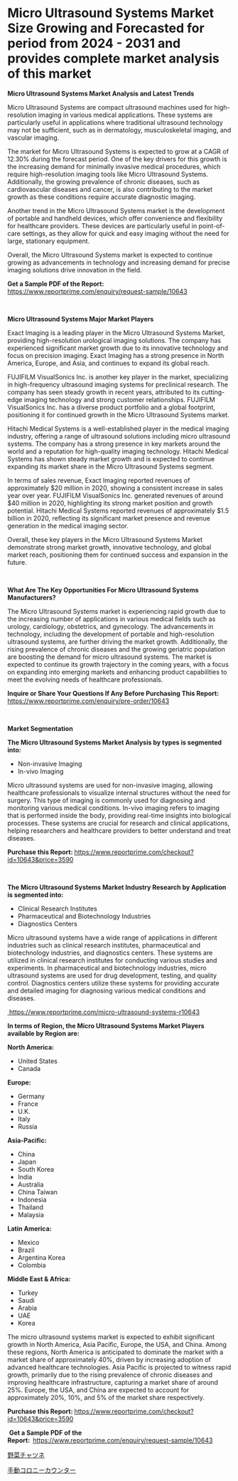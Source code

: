 <p><h1>Micro Ultrasound Systems Market Size Growing and Forecasted for period from 2024 - 2031 and provides complete market analysis of this market</h1></p><p><strong>Micro Ultrasound Systems Market Analysis and Latest Trends</strong></p>
<p><p>Micro Ultrasound Systems are compact ultrasound machines used for high-resolution imaging in various medical applications. These systems are particularly useful in applications where traditional ultrasound technology may not be sufficient, such as in dermatology, musculoskeletal imaging, and vascular imaging.</p><p>The market for Micro Ultrasound Systems is expected to grow at a CAGR of 12.30% during the forecast period. One of the key drivers for this growth is the increasing demand for minimally invasive medical procedures, which require high-resolution imaging tools like Micro Ultrasound Systems. Additionally, the growing prevalence of chronic diseases, such as cardiovascular diseases and cancer, is also contributing to the market growth as these conditions require accurate diagnostic imaging.</p><p>Another trend in the Micro Ultrasound Systems market is the development of portable and handheld devices, which offer convenience and flexibility for healthcare providers. These devices are particularly useful in point-of-care settings, as they allow for quick and easy imaging without the need for large, stationary equipment.</p><p>Overall, the Micro Ultrasound Systems market is expected to continue growing as advancements in technology and increasing demand for precise imaging solutions drive innovation in the field.</p></p>
<p><strong>Get a Sample PDF of the Report:&nbsp;</strong> <a href="https://www.reportprime.com/enquiry/request-sample/10643">https://www.reportprime.com/enquiry/request-sample/10643</a></p>
<p>&nbsp;</p>
<p><strong>Micro Ultrasound Systems Major Market Players</strong></p>
<p><p>Exact Imaging is a leading player in the Micro Ultrasound Systems Market, providing high-resolution urological imaging solutions. The company has experienced significant market growth due to its innovative technology and focus on precision imaging. Exact Imaging has a strong presence in North America, Europe, and Asia, and continues to expand its global reach.</p><p>FUJIFILM VisualSonics Inc. is another key player in the market, specializing in high-frequency ultrasound imaging systems for preclinical research. The company has seen steady growth in recent years, attributed to its cutting-edge imaging technology and strong customer relationships. FUJIFILM VisualSonics Inc. has a diverse product portfolio and a global footprint, positioning it for continued growth in the Micro Ultrasound Systems market.</p><p>Hitachi Medical Systems is a well-established player in the medical imaging industry, offering a range of ultrasound solutions including micro ultrasound systems. The company has a strong presence in key markets around the world and a reputation for high-quality imaging technology. Hitachi Medical Systems has shown steady market growth and is expected to continue expanding its market share in the Micro Ultrasound Systems segment.</p><p>In terms of sales revenue, Exact Imaging reported revenues of approximately $20 million in 2020, showing a consistent increase in sales year over year. FUJIFILM VisualSonics Inc. generated revenues of around $40 million in 2020, highlighting its strong market position and growth potential. Hitachi Medical Systems reported revenues of approximately $1.5 billion in 2020, reflecting its significant market presence and revenue generation in the medical imaging sector.</p><p>Overall, these key players in the Micro Ultrasound Systems Market demonstrate strong market growth, innovative technology, and global market reach, positioning them for continued success and expansion in the future.</p></p>
<p>&nbsp;</p>
<p><strong>What Are The Key Opportunities For Micro Ultrasound Systems Manufacturers?</strong></p>
<p><p>The Micro Ultrasound Systems market is experiencing rapid growth due to the increasing number of applications in various medical fields such as urology, cardiology, obstetrics, and gynecology. The advancements in technology, including the development of portable and high-resolution ultrasound systems, are further driving the market growth. Additionally, the rising prevalence of chronic diseases and the growing geriatric population are boosting the demand for micro ultrasound systems. The market is expected to continue its growth trajectory in the coming years, with a focus on expanding into emerging markets and enhancing product capabilities to meet the evolving needs of healthcare professionals.</p></p>
<p><strong>Inquire or Share Your Questions If Any Before Purchasing This Report:</strong> <a href="https://www.reportprime.com/enquiry/pre-order/10643">https://www.reportprime.com/enquiry/pre-order/10643</a></p>
<p>&nbsp;</p>
<p><strong>Market Segmentation</strong></p>
<p><strong>The Micro Ultrasound Systems Market Analysis by types is segmented into:</strong></p>
<p><ul><li>Non-invasive Imaging</li><li>In-vivo Imaging</li></ul></p>
<p><p>Micro ultrasound systems are used for non-invasive imaging, allowing healthcare professionals to visualize internal structures without the need for surgery. This type of imaging is commonly used for diagnosing and monitoring various medical conditions. In-vivo imaging refers to imaging that is performed inside the body, providing real-time insights into biological processes. These systems are crucial for research and clinical applications, helping researchers and healthcare providers to better understand and treat diseases.</p></p>
<p><strong>Purchase this Report:&nbsp;</strong><a href="https://www.reportprime.com/checkout?id=10643&price=3590">https://www.reportprime.com/checkout?id=10643&price=3590</a></p>
<p>&nbsp;</p>
<p><strong>The Micro Ultrasound Systems Market Industry Research by Application is segmented into:</strong></p>
<p><ul><li>Clinical Research Institutes</li><li>Pharmaceutical and Biotechnology Industries</li><li>Diagnostics Centers</li></ul></p>
<p><p>Micro ultrasound systems have a wide range of applications in different industries such as clinical research institutes, pharmaceutical and biotechnology industries, and diagnostics centers. These systems are utilized in clinical research institutes for conducting various studies and experiments. In pharmaceutical and biotechnology industries, micro ultrasound systems are used for drug development, testing, and quality control. Diagnostics centers utilize these systems for providing accurate and detailed imaging for diagnosing various medical conditions and diseases.</p></p>
<p><a href="https://www.reportprime.com/micro-ultrasound-systems-r10643">&nbsp;https://www.reportprime.com/micro-ultrasound-systems-r10643</a></p>
<p><strong>In terms of Region, the Micro Ultrasound Systems Market Players available by Region are:</strong></p>
<p>
    <p> <strong> North America: </strong>
        <ul>
            <li>United States</li>
            <li>Canada</li>
        </ul>
        </p> 
    <p> <strong> Europe: </strong>
        <ul>
            <li>Germany</li>
            <li>France</li>
            <li>U.K.</li>
            <li>Italy</li>
            <li>Russia</li>
        </ul>
        </p> 
    <p> <strong> Asia-Pacific: </strong>
        <ul>
            <li>China</li>
            <li>Japan</li>
            <li>South Korea</li>
            <li>India</li>
            <li>Australia</li>
            <li>China Taiwan</li>
            <li>Indonesia</li>
            <li>Thailand</li>
            <li>Malaysia</li>
        </ul>
        </p> 
    <p> <strong> Latin America: </strong>
        <ul>
            <li>Mexico</li>
            <li>Brazil</li>
            <li>Argentina Korea</li>
            <li>Colombia</li>
        </ul>
        </p> 
    <p> <strong> Middle East & Africa: </strong>
        <ul>
            <li>Turkey</li>
            <li>Saudi</li>
            <li>Arabia</li>
            <li>UAE</li>
            <li>Korea</li>
        </ul>
    </p>
    </p>
<p><p>The micro ultrasound systems market is expected to exhibit significant growth in North America, Asia Pacific, Europe, the USA, and China. Among these regions, North America is anticipated to dominate the market with a market share of approximately 40%, driven by increasing adoption of advanced healthcare technologies. Asia Pacific is projected to witness rapid growth, primarily due to the rising prevalence of chronic diseases and improving healthcare infrastructure, capturing a market share of around 25%. Europe, the USA, and China are expected to account for approximately 20%, 10%, and 5% of the market share respectively.</p></p>
<p><strong>Purchase this Report: </strong><a href="https://www.reportprime.com/checkout?id=10643&price=3590">https://www.reportprime.com/checkout?id=10643&price=3590</a></p>
<p>&nbsp;<strong>Get a Sample PDF of the Report:&nbsp;&nbsp;</strong><a href="https://www.reportprime.com/enquiry/request-sample/10643">https://www.reportprime.com/enquiry/request-sample/10643</a></p>
<p><strong></strong></p>
<p><p><a href="https://github.com/zekaoe592392/Market-Research-Report-List-1/blob/main/265048735953.md">野菜チャツネ</a></p><p><a href="https://medium.com/@jackrichards5445/%E3%83%9E%E3%83%8B%E3%83%A5%E3%82%A2%E3%83%AB%E3%82%B3%E3%83%AD%E3%83%8B%E3%83%BC%E3%82%AB%E3%82%A6%E3%83%B3%E3%82%BF%E3%83%BC%E5%B8%82%E5%A0%B4%E3%81%AE%E5%88%86%E6%9E%90%E3%81%8A%E3%82%88%E3%81%B32024%E5%B9%B4%E3%81%8B%E3%82%892031%E5%B9%B4%E3%81%BE%E3%81%A7%E3%81%AE%E6%9C%9F%E9%96%93%E3%81%AB%E4%BA%88%E6%B8%AC%E3%81%95%E3%82%8C%E3%82%8B%E3%82%B5%E3%82%A4%E3%82%BA-294eafcd220a">手動コロニーカウンター</a></p></p>
